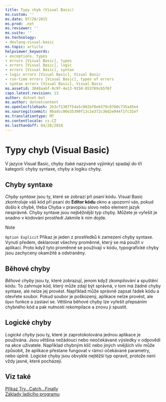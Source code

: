 ```yaml
---
title: Typy chyb (Visual Basic)
ms.custom: ''
ms.date: 07/20/2015
ms.prod: .net
ms.reviewer: ''
ms.suite: ''
ms.technology:
- devlang-visual-basic
ms.topic: article
helpviewer_keywords:
- exceptions, types
- errors [Visual Basic], types
- errors [Visual Basic], logic
- errors [Visual Basic], syntax
- logic errors [Visual Basic], Visual Basic
- run-time errors [Visual Basic], types of errors
- syntax errors [Visual Basic], Visual Basic
ms.assetid: 3048aabf-8c97-4e13-9150-853769cb5f6f
caps.latest.revision: 13
author: dotnet-bot
ms.author: dotnetcontent
ms.openlocfilehash: 2b3cf1307f54a5c902bf8e6379c8760c735a45e4
ms.sourcegitcommit: 86adcc06e35390f13c1e372c36d2e044f1fc31ef
ms.translationtype: MT
ms.contentlocale: cs-CZ
ms.lasthandoff: 04/26/2018
---
```

# <a name="error-types-visual-basic"></a>Typy chyb (Visual Basic)
V jazyce Visual Basic, chyby (také nazývané *výjimky*) spadají do tří kategorií: chyby syntaxe, chyby a logiku chyby.  
  
## <a name="syntax-errors"></a>Chyby syntaxe  
 *Chyby syntaxe* jsou ty, které se zobrazí při psaní kódu. Visual Basic zkontroluje váš kód při psaní do **Editor kódu** okno a upozorní vás, pokud došlo k chybě, třeba Chyba v pravopisu slovo nebo element jazyk nesprávně. Chyby syntaxe jsou nejběžnější typ chyby. Můžete je vyřešit je snadno v kódování prostředí Jakmile k nim dojde.  
  
> [!NOTE]
>  `Option Explicit` Příkaz je jeden z prostředků k zamezení chyby syntaxe. Vynutí předem, deklarovat všechny proměnné, který se má použít v aplikaci. Proto když tyto proměnné se používají v kódu, typografické chyby jsou zachyceny okamžitě a odstraněny.  
  
## <a name="run-time-errors"></a>Běhové chyby  
 *Běhové chyby* jsou ty, které zobrazují, jenom když zkompilování a spuštění kódu. To zahrnuje kód, který může zdají být správná, v tom má žádné chyby syntaxe, ale nelze jej provést. Například může správně zapsat řádek kódu a otevřete soubor. Pokud soubor je poškozený, aplikace nelze provést, ale `Open` funkce a zastaví se. Většina běhové chyby lze vyřešit přepsáním chybného kód a pak nutnosti rekompilace a znovu ji spustit.  
  
## <a name="logic-errors"></a>Logické chyby  
 *Logické chyby* jsou ty, které je zaprotokolována jednou aplikace je používána. Jsou většina nežádoucí nebo neočekávané výsledky v odpovědi na akce uživatele. Například chybným klíč nebo jiných vnějších vliv může způsobit, že aplikace přestane fungovat v rámci očekávané parametry, nebo úplně. Logické chyby jsou obvykle nejtěžší typ opravit, protože není vždy jasné, které pocházejí.  
  
## <a name="see-also"></a>Viz také  
 [Příkaz Try...Catch...Finally](../../../visual-basic/language-reference/statements/try-catch-finally-statement.md)  
 [Základy ladicího programu](/visualstudio/debugger/debugger-basics)

